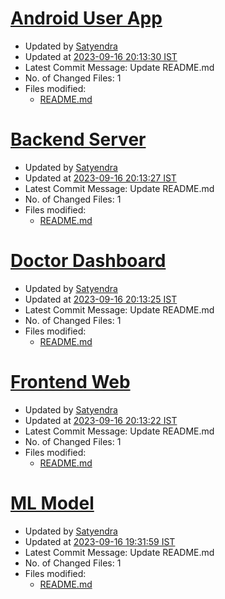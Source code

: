 # [**Android User App**](https://github.com/SwasthBharat/Android-User-app)
   - Updated by [Satyendra](https://github.com/S4tyendra)
   - Updated at [2023-09-16 20:13:30 IST](https://github.com/SwasthBharat/Android-User-app/commit/8a65294176fb4083aa96050dec691c697830dfc9)
   - Latest Commit Message: Update README.md
   - No. of Changed Files: 1
   - Files modified: 
      - [README.md](https://github.com/SwasthBharat/Android-User-app/blob/c6a88817e43d9058b03f46986c9ab9ad5bb08e31/README.md)



# [**Backend Server**](https://github.com/SwasthBharat/Backend-Server)
   - Updated by [Satyendra](https://github.com/S4tyendra)
   - Updated at [2023-09-16 20:13:27 IST](https://github.com/SwasthBharat/Backend-Server/commit/30ca6934811e214a47d55d568adaed5f6509ef37)
   - Latest Commit Message: Update README.md
   - No. of Changed Files: 1
   - Files modified: 
      - [README.md](https://github.com/SwasthBharat/Backend-Server/blob/b0ee6837993f36f33c613d6376e5da81c4a82f6b/README.md)



# [**Doctor Dashboard**](https://github.com/SwasthBharat/Doctor-Dashboard)
   - Updated by [Satyendra](https://github.com/S4tyendra)
   - Updated at [2023-09-16 20:13:25 IST](https://github.com/SwasthBharat/Doctor-Dashboard/commit/d6b93852015e221bfcc78d3fe80156a1e2214bc5)
   - Latest Commit Message: Update README.md
   - No. of Changed Files: 1
   - Files modified: 
      - [README.md](https://github.com/SwasthBharat/Doctor-Dashboard/blob/2134845642e7f919e00babac60e19f85dc050620/README.md)



# [**Frontend Web**](https://github.com/SwasthBharat/Frontend-Web)
   - Updated by [Satyendra](https://github.com/S4tyendra)
   - Updated at [2023-09-16 20:13:22 IST](https://github.com/SwasthBharat/Frontend-Web/commit/2caa0eb0a61dcd8c088c0306ad59a436a86db505)
   - Latest Commit Message: Update README.md
   - No. of Changed Files: 1
   - Files modified: 
      - [README.md](https://github.com/SwasthBharat/Frontend-Web/blob/e9a13be2a1cd22f13ea9af8054b01bb1c65d079f/README.md)



# [**ML Model**](https://github.com/SwasthBharat/ML-Model)
   - Updated by [Satyendra](https://github.com/S4tyendra)
   - Updated at [2023-09-16 19:31:59 IST](https://github.com/SwasthBharat/ML-Model/commit/e72fae6bad3e48546dbed89c4e82607f15e079fc)
   - Latest Commit Message: Update README.md
   - No. of Changed Files: 1
   - Files modified: 
      - [README.md](https://github.com/SwasthBharat/ML-Model/blob/917e6eae9ecd3e280307d63793f1040984fc19f4/README.md)



